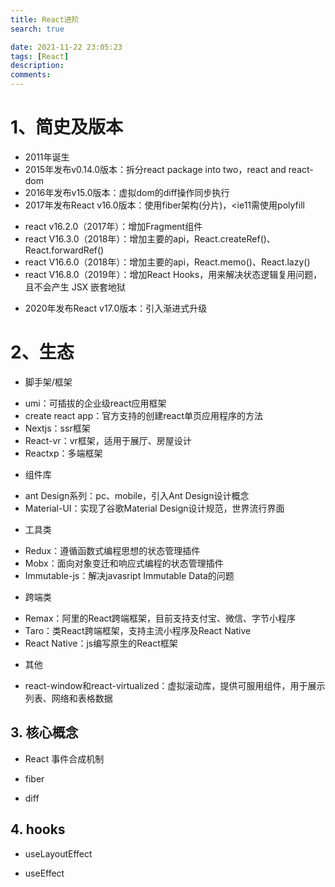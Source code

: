 ```yaml
---
title: React进阶
search: true

date: 2021-11-22 23:05:23
tags: [React]
description:
comments:
---
```



# 1、简史及版本
* 2011年诞生
* 2015年发布v0.14.0版本：拆分react package into two，react and react-dom
* 2016年发布v15.0版本：虚拟dom的diff操作同步执行
* 2017年发布React v16.0版本：使用fiber架构(分片)，<ie11需使用polyfill
 - react v16.2.0（2017年）：增加Fragment组件
 - react V16.3.0（2018年）：增加主要的api，React.createRef()、React.forwardRef()
 - react V16.6.0（2018年）：增加主要的api，React.memo()、React.lazy()
 - react V16.8.0（2019年）：增加React Hooks，用来解决状态逻辑复用问题，且不会产生 JSX 嵌套地狱
* 2020年发布React v17.0版本：引入渐进式升级

# 2、生态
* 脚手架/框架
 - umi：可插拔的企业级react应用框架
 - create react app：官方支持的创建react单页应用程序的方法
 - Nextjs：ssr框架
 - React-vr：vr框架，适用于展厅、房屋设计
 - Reactxp：多端框架

* 组件库
 - ant Design系列：pc、mobile，引入Ant Design设计概念
 - Material-UI：实现了谷歌Material Design设计规范，世界流行界面

* 工具类
 - Redux：遵循函数式编程思想的状态管理插件
 - Mobx：面向对象变迁和响应式编程的状态管理插件
 - Immutable-js：解决javasript Immutable Data的问题

* 跨端类
 - Remax：阿里的React跨端框架，目前支持支付宝、微信、字节小程序
 - Taro：类React跨端框架，支持主流小程序及React Native
 - React Native：js编写原生的React框架

* 其他
 - react-window和react-virtualized：虚拟滚动库，提供可服用组件，用于展示列表、网络和表格数据



 ## 3. 核心概念

 - React 事件合成机制

 - fiber

 - diff

 ## 4. hooks

 - useLayoutEffect
 
 - useEffect
